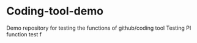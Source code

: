# Coding-tool-demo
Demo repository for testing the functions of github/coding tool
Testing PI function
test
f
